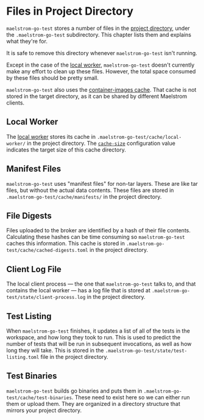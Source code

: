 # Files in Project Directory

<span style="white-space: nowrap;">`maelstrom-go-test`</span> stores a number of
files in the [project directory](../../dirs.md#project-directory), under the
`.maelstrom-go-test` subdirectory. This chapter lists them and explains what
they're for.

It is safe to remove this directory whenever <span style="white-space:
nowrap;">`maelstrom-go-test`</span> isn't running.

Except in the case of the [local worker](#local-worker), <span
style="white-space: nowrap;">`maelstrom-go-test`</span> doesn't currently make
any effort to clean up these files. However, the total space consumed by these
files should be pretty small.

<span style="white-space: nowrap;">`maelstrom-go-test`</span> also uses the
[container-images cache](../container-images.html). That cache is not stored in
the target directory, as it can be shared by different Maelstrom clients.

## Local Worker

The [local worker](../local-worker.md) stores its cache in <span
style="white-space: nowrap;">`.maelstrom-go-test/cache/local-worker/`</span> in the
project directory. The [<span style="white-space:
nowrap;">`cache-size`</span>](config.md#cache-size) configuration value
indicates the target size of this cache directory.

## Manifest Files

<span style="white-space: nowrap;">`maelstrom-go-test`</span> uses "manifest
files" for non-tar layers. These are like tar files, but without the actual
data contents. These files are stored in `.maelstrom-go-test/cache/manifests/` in the
project directory.

## File Digests

Files uploaded to the broker are identified by a hash of their file contents.
Calculating these hashes can be time consuming so <span style="white-space:
nowrap;">`maelstrom-go-test`</span> caches this information. This cache is stored
in <span style="white-space:
nowrap;">`.maelstrom-go-test/cache/cached-digests.toml`</span> in the project directory.

## Client Log File

The local client process &mdash; the one that <span style="white-space:
nowrap;">`maelstrom-go-test`</span> talks to, and that contains the local worker
&mdash; has a log file that is stored at <span style="white-space:
nowrap;">`.maelstrom-go-test/state/client-process.log`</span> in the project directory.

## Test Listing

When <span style="white-space: nowrap;">`maelstrom-go-test`</span> finishes, it
updates a list of all of the tests in the workspace, and how long they took to
run. This is used to predict the number of tests that will be run in subsequent
invocations, as well as how long they will take. This is stored in the <span
style="white-space: nowrap;">`.maelstrom-go-test/state/test-listing.toml`</span> file in
the project directory.

## Test Binaries

<span style="white-space: nowrap;">`maelstrom-go-test`</span> builds go binaries and puts them in
<span style="white-space: nowrap;">`.maelstrom-go-test/cache/test-binaries`</span>. These need to
exist here so we can either run them or upload them. They are organized in a directory structure
that mirrors your project directory.
